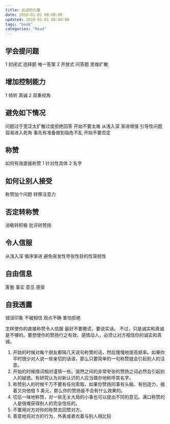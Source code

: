 ```yaml
---
title: 谈话的力量
date: 2010-01-01 08:00:00
updated: 2010-01-01 08:00:00
tags: "book"
categories: "Read"
---
```


## 学会提问题

1 封闭式 选择题 唯一答案
2 开放式 问答题 思维扩散

<!-- more -->

## 增加控制能力

1 倾听 真诚
2 双重视角

## 避免如下情况

问题过于宽泛太扩散过度拒绝回答
开始不要太难 从浅入深 渐进增强
引导性问题容易进入死角
事先有准备做到临危不乱
开始不要否定

## 称赞

如何有效直接称赞
1 针对性具体 2 名字

## 如何让别人接受

称赞加个问题 转移注意力

## 否定转称赞

消极转积极 批评转赞扬

## 令人信服

从浅入深 循序渐进
避免突发性夸张性目的性笼统性

## 自由信息

客套 事实 意见 感受

## 自我透露

错误印象 不被相信 观点不确 害怕拒绝

怎样使你的直接称赞令人信服
最好不要撒谎，要说实话。
不过，只是诚实和真诚是不够的。要想使你的赞扬行之有效、感情动人，必须让对方相信你的诚实和真诚。

1. 开始的时候对每个朋友都隔几天说句称赞的话，然后慢慢地提高频率。如果你平时很少对人说一些亲切的话语，那么只要简单的一句称赞就会引起别人的注意。
2. 开始的时候措词相对谨慎一些。突然之间的非常夸张的赞扬之词必然会引起别人的疑惑。有研究认为对新认识的人应当偶尔地称呼其名字。
3. 称赞别人的时候千万不要有任何索取。如果你赞扬同事有头脑、有创造力，接着又向他借 5 美元，那么你的赞扬是不会有什么效果的。
4. 切忌一味地称赞，对一些无关大局的小事也可以提出不同的意见。满口称赞的人是很难获得别人的完全信任的。
5. 不要用对方对你的称赞去回赞对方。
6. 善意地将对方的行为、外表或者衣着与别人相比较
